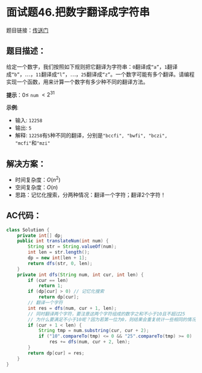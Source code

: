 # 面试题46.把数字翻译成字符串
题目链接：[传送门](https://leetcode-cn.com/problems/ba-shu-zi-fan-yi-cheng-zi-fu-chuan-lcof/)

## 题目描述：
给定一个数字，我们按照如下规则把它翻译为字符串：`0`翻译成`“a”`，`1`翻译成`“b”`，$\cdots$，`11`翻译成`“l”`，$\cdots$，`25`翻译成`“z”`。一个数字可能有多个翻译。请编程实现一个函数，用来计算一个数字有多少种不同的翻译方法。

**提示**：$0 \leq$ `num` $< 2^{31}$

**示例**:
- 输入: `12258`
- 输出: `5`
- 解释: `12258`有`5`种不同的翻译，分别是`"bccfi", "bwfi", "bczi", "mcfi"`和`"mzi"`

## 解决方案：
- 时间复杂度：$O(n^2)$
- 空间复杂度：$O(n)$
- 思路：记忆化搜索，分两种情况：翻译一个字符；翻译2个字符！

## AC代码：
```java
class Solution {
	private int[] dp;
	public int translateNum(int num) {
		String str = String.valueOf(num);
		int len = str.length();
		dp = new int[len + 1];
		return dfs(str, 0, len);
	}
	private int dfs(String num, int cur, int len) {
		if (cur == len)
			return 1;
		if (dp[cur] > 0) // 记忆化搜索
			return dp[cur];
		// 翻译一个字符
		int res = dfs(num, cur + 1, len);
		// 同时翻译两个字符，要注意这两个字符组成的数字之和不小于10且不超过25
		// 为什么要满足不小于10呢？因为若第一位为0，则结果会重复统计一些相同的情况；若加个判断这2位不小于10，就不会重复统计！
		if (cur + 1 < len) {
			String tmp = num.substring(cur, cur + 2);
			if ("10".compareTo(tmp) <= 0 && "25".compareTo(tmp) >= 0)
				res += dfs(num, cur + 2, len);
		}
		return dp[cur] = res;
	}
}
```